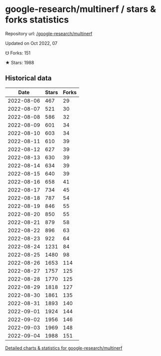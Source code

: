 # google-research/multinerf / stars & forks statistics

Repository url: [/google-research/multinerf](https://github.com/google-research/multinerf)

Updated on Oct 2022, 07

☋ Forks: 151

★ Stars: 1988

## Historical data
| Date | Stars | Forks |
|------|-------|-------|
| 2022-08-06 | 467 | 29 | 
| 2022-08-07 | 521 | 30 | 
| 2022-08-08 | 586 | 32 | 
| 2022-08-09 | 601 | 34 | 
| 2022-08-10 | 603 | 34 | 
| 2022-08-11 | 610 | 39 | 
| 2022-08-12 | 627 | 39 | 
| 2022-08-13 | 630 | 39 | 
| 2022-08-14 | 634 | 39 | 
| 2022-08-15 | 640 | 39 | 
| 2022-08-16 | 658 | 41 | 
| 2022-08-17 | 734 | 45 | 
| 2022-08-18 | 787 | 54 | 
| 2022-08-19 | 846 | 55 | 
| 2022-08-20 | 850 | 55 | 
| 2022-08-21 | 879 | 58 | 
| 2022-08-22 | 896 | 63 | 
| 2022-08-23 | 922 | 64 | 
| 2022-08-24 | 1231 | 84 | 
| 2022-08-25 | 1480 | 98 | 
| 2022-08-26 | 1653 | 114 | 
| 2022-08-27 | 1757 | 125 | 
| 2022-08-28 | 1770 | 125 | 
| 2022-08-29 | 1818 | 127 | 
| 2022-08-30 | 1861 | 135 | 
| 2022-08-31 | 1893 | 140 | 
| 2022-09-01 | 1924 | 144 | 
| 2022-09-02 | 1956 | 146 | 
| 2022-09-03 | 1969 | 148 | 
| 2022-09-04 | 1988 | 151 | 


[Detailed charts & statistics for google-research/multinerf](https://reviewgithub.com/rep/google-research/multinerf)
